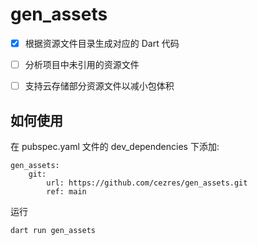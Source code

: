 # gen_assets


- [x] 根据资源文件目录生成对应的 Dart 代码
- [ ] 分析项目中未引用的资源文件
- [ ] 支持云存储部分资源文件以减小包体积


## 如何使用

在 pubspec.yaml 文件的 dev_dependencies 下添加:
```
gen_assets:
    git:
        url: https://github.com/cezres/gen_assets.git
        ref: main
```

运行
```
dart run gen_assets
```


## 





